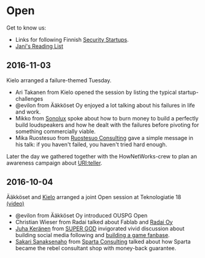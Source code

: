 # Open

Get to know us:

* Links for following Finnish
  [Security Startups](follow-security-startups.md).
* [Jani's Reading List](https://plus.google.com/+JaniKenttälä)

## 2016-11-03

Kielo arranged a failure-themed Tuesday.

* Ari Takanen from Kielo opened the session by listing the typical
  startup-challenges
* @evilon from Ääkköset Oy enjoyed a lot talking about his failures in life
  and work.
* Mikko from [Sonolux](http://www.sonolux.fi/) spoke about how to
  burn money to build a perfectly build loudspeakers and how he
  dealt with the failures before pivoting for something
  commercially viable.
* Mika Ruostesuo from
  [Ruostesuo Consulting](http://www.ruostesuoconsulting.fi/)
  gave a simple message in his talk: if you haven't failed,
  you haven't tried hard enough.

Later the day we gathered together with the HowNetWorks-crew
to plan an awareness campaign about [URI:teller](https://uriteller.io).

## 2016-10-04

Ääkköset and [Kielo](http://kielo.com/) arranged a joint Open session
at Teknologiatie 18 [(video)](https://youtu.be/r-e25qPsojc)

* @evilon from Ääkköset Oy introduced OUSPG Open
* Christian Wieser from Radai talked about Fablab and [Radai Oy](http://radai.fi/)
* [Juha Keränen](https://twitter.com/juhakeranen) from
  [SUPER GOD](http://supergod.fi/)
  invigorated vivid discussion about building social media following
  and [building a game fanbase](http://supergod.fi/blog/2016/09/20/consider-talking/).
* [Sakari Sanaksenaho](https://twitter.com/derzakke) from
  [Sparta Consulting](https://spartaconsulting.fi/) talked about how
  Sparta became the rebel consultant shop with money-back guarantee.

